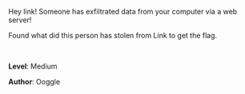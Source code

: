 Hey link! Someone has exfiltrated data from your computer via a web server!

Found what did this person has stolen from Link to get the flag.

<br>

**Level**: Medium

**Author**: Ooggle
